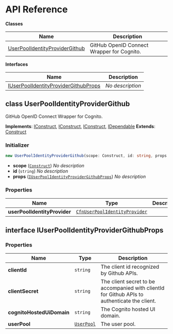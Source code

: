 # API Reference

**Classes**

Name|Description
----|-----------
[UserPoolIdentityProviderGithub](#cdk-user-pool-identity-provider-github-userpoolidentityprovidergithub)|GitHub OpenID Connect Wrapper for Cognito.


**Interfaces**

Name|Description
----|-----------
[IUserPoolIdentityProviderGithubProps](#cdk-user-pool-identity-provider-github-iuserpoolidentityprovidergithubprops)|*No description*



## class UserPoolIdentityProviderGithub  <a id="cdk-user-pool-identity-provider-github-userpoolidentityprovidergithub"></a>

GitHub OpenID Connect Wrapper for Cognito.

__Implements__: [IConstruct](#constructs-iconstruct), [IConstruct](#aws-cdk-core-iconstruct), [IConstruct](#constructs-iconstruct), [IDependable](#aws-cdk-core-idependable)
__Extends__: [Construct](#aws-cdk-core-construct)

### Initializer




```ts
new UserPoolIdentityProviderGithub(scope: Construct, id: string, props: IUserPoolIdentityProviderGithubProps)
```

* **scope** (<code>[Construct](#aws-cdk-core-construct)</code>)  *No description*
* **id** (<code>string</code>)  *No description*
* **props** (<code>[IUserPoolIdentityProviderGithubProps](#cdk-user-pool-identity-provider-github-iuserpoolidentityprovidergithubprops)</code>)  *No description*



### Properties


Name | Type | Description 
-----|------|-------------
**userPoolIdentityProvider** | <code>[CfnUserPoolIdentityProvider](#aws-cdk-aws-cognito-cfnuserpoolidentityprovider)</code> | <span></span>



## interface IUserPoolIdentityProviderGithubProps  <a id="cdk-user-pool-identity-provider-github-iuserpoolidentityprovidergithubprops"></a>




### Properties


Name | Type | Description 
-----|------|-------------
**clientId** | <code>string</code> | The client id recognized by Github APIs.
**clientSecret** | <code>string</code> | The client secret to be accompanied with clientId for Github APIs to authenticate the client.
**cognitoHostedUiDomain** | <code>string</code> | The Cognito hosted UI domain.
**userPool** | <code>[UserPool](#aws-cdk-aws-cognito-userpool)</code> | The user pool.



